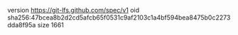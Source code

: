 version https://git-lfs.github.com/spec/v1
oid sha256:47bcea8b2d2cd5afcb65f0531c9af2103c1a4bf594bea8475b0c2273dda8f95a
size 1661
